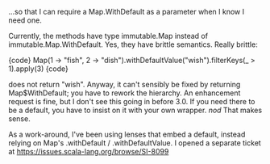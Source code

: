 ...so that I can require a Map.WithDefault as a parameter when I know I need one.

Currently, the methods have type immutable.Map instead of immutable.Map.WithDefault.
Yes, they have brittle semantics.  Really brittle: 

{code}
Map(1 -> "fish", 2 -> "dish").withDefaultValue("wish").filterKeys(_ > 1).apply(3)
{code}

does not return "wish".  Anyway, it can't sensibly be fixed by returning Map$WithDefault; you have to rework the hierarchy.  An enhancement request is fine, but I don't see this going in before 3.0.  If you need there to be a default, you have to insist on it with your own wrapper.
*nod*  That makes sense.

As a work-around, I've been using lenses that embed a default, instead relying on Map's .withDefault / .withDefaultValue.
I opened a separate ticket at https://issues.scala-lang.org/browse/SI-8099
